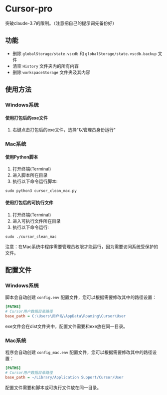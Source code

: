 # Cursor-pro

突破claude-3.7的限制。（注意把自己的提示词先备份好）

## 功能

* 删除 `globalStorage/state.vscdb` 和 `globalStorage/state.vscdb.backup` 文件
* 清空 `History` 文件夹内的所有内容
* 删除 `workspaceStorage` 文件夹及其内容

## 使用方法

### Windows系统

#### 使用打包后的exe文件

1. 右键点击打包后的exe文件，选择"以管理员身份运行"

### Mac系统

#### 使用Python脚本

1. 打开终端(Terminal)
2. 进入脚本所在目录
3. 执行以下命令运行脚本:
```
sudo python3 cursor_clean_mac.py
```

#### 使用打包后的可执行文件

1. 打开终端(Terminal)
2. 进入可执行文件所在目录
3. 执行以下命令运行:
```
sudo ./cursor_clean_mac
```

注意：在Mac系统中程序需要管理员权限才能运行，因为需要访问系统受保护的文件。

## 配置文件

### Windows系统

脚本会自动创建 `config.env` 配置文件，您可以根据需要修改其中的路径设置：

```ini
[PATHS]
# Cursor用户数据目录路径
base_path = C:\Users\用户名\AppData\Roaming\Cursor\User
```
exe文件会在dist文件夹中，配置文件需要和exe放在同一目录。

### Mac系统

程序会自动创建 `config_mac.env` 配置文件，您可以根据需要修改其中的路径设置：

```ini
[PATHS]
# Cursor用户数据目录路径
base_path = ~/Library/Application Support/Cursor/User
```

配置文件需要和脚本或可执行文件放在同一目录。